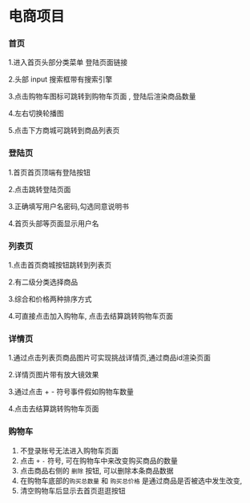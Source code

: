 # 电商项目

### 首页

1.进入首页头部分类菜单 登陆页面链接

2.头部 input 搜索框带有搜索引擎

3.点击购物车图标可跳转到购物车页面 , 登陆后渲染商品数量

4.左右切换轮播图

5.点击下方商城可跳转到商品列表页

### 登陆页

1.首页首页顶端有登陆按钮

2.点击跳转登陆页面

3.正确填写用户名密码,勾选同意说明书

4.首页头部等页面显示用户名

### 列表页

1.点击首页商城按钮跳转到列表页

2.有二级分类选择商品

3.综合和价格两种排序方式

4.可直接点击加入购物车, 点击去结算跳转购物车页面

### 详情页

1.通过点击列表页商品图片可实现挑战详情页,通过商品id渲染页面

2.详情页图片带有放大镜效果

3.通过点击 + - 符号事件假如购物车数量

4.点击去结算跳转购物车页面

### 购物车

1. 不登录账号无法进入购物车页面
2. 点击 `+` `-` 符号, 可在购物车中来改变购买商品的数量
3. 点击商品右侧的 `删除` 按钮, 可以删除本条商品数据
4. 在购物车底部的`购买总数量` 和 `购买总价格` 是通过商品是否被选中发生改变,
5. 清空购物车后显示去首页逛逛按钮





